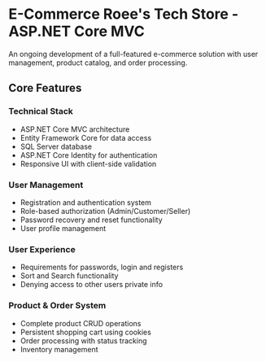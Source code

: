 # E-Commerce Roee's Tech Store - ASP.NET Core MVC

An ongoing development of a full-featured e-commerce solution with user management, product catalog, and order processing.

## Core Features

### Technical Stack
- ASP.NET Core MVC architecture
- Entity Framework Core for data access
- SQL Server database
- ASP.NET Core Identity for authentication
- Responsive UI with client-side validation

### User Management
- Registration and authentication system
- Role-based authorization (Admin/Customer/Seller)
- Password recovery and reset functionality
- User profile management

### User Experience
- Requirements for passwords, login and registers
- Sort and Search functionality
- Denying access to other users private info


### Product & Order System
- Complete product CRUD operations
- Persistent shopping cart using cookies
- Order processing with status tracking
- Inventory management


